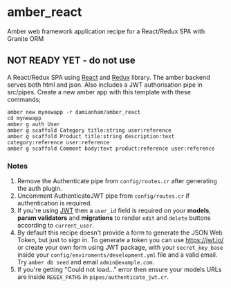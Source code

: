# amber_react
Amber web framework application recipe for a React/Redux SPA with Granite ORM

## NOT READY YET - do not use


A React/Redux SPA using [React](https://reactjs.org) and [Redux](https://reduxjs.org) library.
The amber backend serves both html and json.  Also includes a JWT authorisation
pipe in src/pipes.  Create a new amber app with this template with these commands;


```
amber new mynewapp -r damianham/amber_react
cd mynewapp
amber g auth User
amber g scaffold Category title:string user:reference
amber g scaffold Product title:string description:text category:reference user:reference
amber g scaffold Comment body:text product:reference user:reference
```

### Notes

1. Remove the Authenticate pipe from `config/routes.cr` after generating the auth plugin.  
2. Uncomment AuthenticateJWT pipe from `config/routes.cr` if authentication is required.
3. If you're using [JWT](https://jwt.io/) then a `user_id` field is required on your **models**, **param validators** and **migrations** to render `edit` and `delete` buttons according to `current_user`.
4. By default this recipe doesn't provide a form to generate the JSON Web Token, but just to sign in. To generate a token you can use https://jwt.io/ or create your own form using JWT package, with your `secret_key_base` inside your `config/enviroments/development.yml` file and a valid email. Try `amber db seed` and email `admin@example.com`.
5. If you're getting "Could not load..." error then ensure your models URLs are inside `REGEX_PATHS` in `pipes/authenticate_jwt.cr`.
